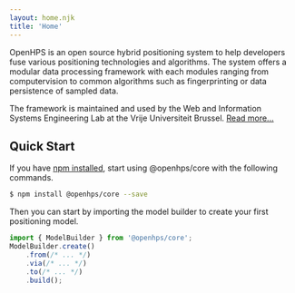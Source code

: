 ```yaml
---
layout: home.njk
title: 'Home'
---
```

<p class="lead">
OpenHPS is an open source hybrid positioning system to help developers fuse various positioning technologies and algorithms. The system offers a modular data processing framework with each modules ranging from computervision to common algorithms such as fingerprinting or data persistence of sampled data.
</p>

The framework is maintained and used by the Web and Information Systems Engineering Lab at the Vrije Universiteit Brussel. [Read more...](/docs/about)

## Quick Start
If you have [npm installed](https://www.npmjs.com/get-npm), start using @openhps/core with the following commands.
```bash
$ npm install @openhps/core --save
```

Then you can start by importing the model builder to create your first positioning model.

```typescript
import { ModelBuilder } from '@openhps/core';
ModelBuilder.create()
    .from(/* ... */)
    .via(/* ... */)
    .to(/* ... */)
    .build();
```